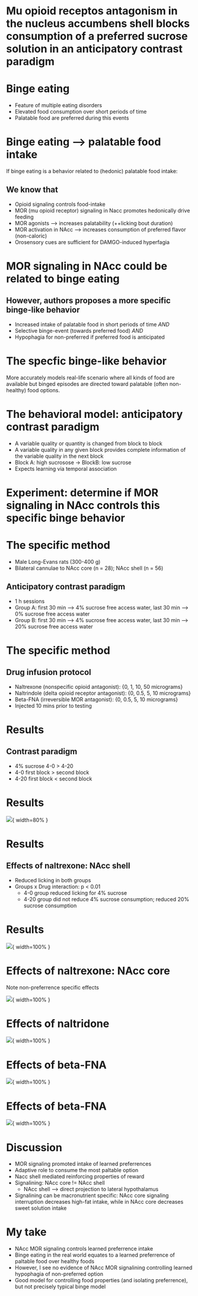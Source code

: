 # Mu opioid receptos antagonism in the nucleus accumbens shell blocks consumption of a preferred sucrose solution in an anticipatory contrast paradigm

# Binge eating

- Feature of multiple eating disorders
- Elevated food consumption over short periods of time
- Palatable food are preferred during this events

# Binge eating --> palatable food intake

If binge eating is a behavior related to (hedonic) palatable food intake:

## We know that

- Opioid signaling controls food-intake
- MOR (mu opioid receptor) signaling in Nacc promotes hedonically drive feeding
- MOR agonists --> increases palatability (++licking bout duration)
- MOR activation in NAcc --> increases consumption of preferred flavor (non-caloric)
- Orosensory cues are sufficient for DAMGO-induced hyperfagia

# MOR signaling in NAcc could be related to binge eating

## However, authors proposes a more specific binge-like behavior

- Increased intake of palatable food in short periods of time *AND*
- Selective binge-event (towards preferred food) *AND*
- Hypophagia for non-preferred if preferred food is anticipated

# The specfic binge-like behavior

More accurately models real-life scenario where all kinds of food are available but binged episodes are directed toward palatable (often non-healthy) food options.

# The behavioral model: anticipatory contrast paradigm

- A variable quality or quantity is changed from block to block
- A variable quality in any given block provides complete information of the variable quality in the next block
- Block A: high sucrosose -> BlockB: low sucrose
- Expects learning via temporal association

# Experiment: determine if MOR signaling in NAcc controls this specific binge behavior

# The specific method

- Male Long-Evans rats (300-400 g)
- Bilateral cannulae to NAcc core (n = 28); NAcc shell (n = 56)

## Anticipatory contrast paradigm

- 1 h sessions
- Group A: first 30 min --> 4% sucrose free access water, last 30 min --> 0% sucrose free access water
- Group B: first 30 min --> 4% sucrose free access water, last 30 min --> 20% sucrose free access water

# The specific method

## Drug infusion protocol

- Naltrexone (nonspecific opioid antagonist): {0, 1, 10, 50 micrograms}
- Naltrindole (delta opioid receptor antagonist): {0, 0.5, 5, 10 micrograms}
- Beta-FNA (irreversible MOR antagonist): {0, 0.5, 5, 10 micrograms}
- Injected 10 mins prior to testing

# Results

## Contrast paradigm

- 4% sucrose 4-0 > 4-20
- 4-0 first block > second block
- 4-20 first block < second block

# Results

![](/home/nicoluarte/uni/PHD/journal_club/katsuura2014/fig1.png){ width=80% }

# Results

## Effects of naltrexone: NAcc shell

- Reduced licking in both groups
- Groups x Drug interaction: p < 0.01
	- 4-0 group reduced licking for 4% sucrose
	- 4-20 group did not reduce 4% sucrose consumption; reduced 20% sucrose consumption

# Results

![](/home/nicoluarte/uni/PHD/journal_club/katsuura2014/fig2.png){ width=100% }

# Effects of naltrexone: NAcc core

Note non-preferrence specific effects

![](/home/nicoluarte/uni/PHD/journal_club/katsuura2014/fig3.png){ width=100% }

# Effects of naltridone

![](/home/nicoluarte/uni/PHD/journal_club/katsuura2014/fig4.png){ width=100% }

# Effects of beta-FNA

![](/home/nicoluarte/uni/PHD/journal_club/katsuura2014/fig5.png){ width=100% }

# Effects of beta-FNA

![](/home/nicoluarte/uni/PHD/journal_club/katsuura2014/fig6.png){ width=100% }

# Discussion

- MOR signaling promoted intake of learned preferrences
- Adaptive role to consume the most paltable option
- Nacc shell mediated reinforcing properties of reward
- Signalining: NAcc core != NAcc shell
	- NAcc shell --> direct projection to lateral hypothalamus
- Signalining can be macronutrient specific: NAcc core signaling interruption decreases high-fat intake, while in NAcc core decreases sweet solution intake

# My take

- NAcc MOR signaling controls learned preferrence intake
- Binge eating in the real world equates to a learned preferrence of paltable food over healthy foods
- However, I see no evidence of NAcc MOR signalining controlling learned hypophagia of non-preferred option
- Good model for controlling food properties (and isolating preferrence), but not precisely typical binge model
